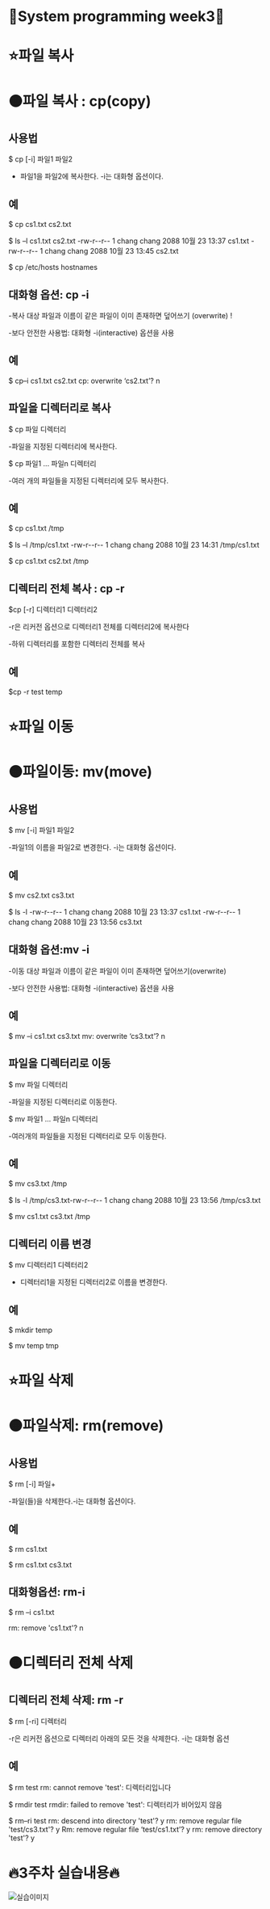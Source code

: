 # 🔅System programming week3🔅
# **⭐파일 복사**

# 🟠파일 복사 : cp(copy)

## 사용법

$ cp [-i] 파일1 파일2

- 파일1을 파일2에 복사한다. -i는 대화형 옵션이다.

 ## 예
$ cp cs1.txt cs2.txt

 $ ls –l cs1.txt cs2.txt
 -rw-r--r-- 1 chang chang 2088 10월 23 13:37 cs1.txt
 -rw-r--r-- 1 chang chang 2088 10월 23 13:45 cs2.txt
 
 $ cp /etc/hosts hostnames 

 ## 대화형 옵션: cp -i
 -복사 대상 파일과 이름이 같은 파일이 이미 존재하면 덮어쓰기 (overwrite) !
 
 -보다 안전한 사용법: 대화형 -i(interactive) 옵션을 사용

 ## 예
 $ cp–i cs1.txt cs2.txt 
cp: overwrite ‘cs2.txt’? n

## 파일을 디렉터리로 복사

$ cp 파일 디렉터리

-파일을 지정된 디렉터리에 복사한다.

$ cp 파일1 ... 파일n 디렉터리

-여러 개의 파일들을 지정된 디렉터리에 모두 복사한다.

## 예
$ cp cs1.txt /tmp

$ ls –l /tmp/cs1.txt
-rw-r--r-- 1 chang chang 2088 10월 23 14:31 /tmp/cs1.txt

$ cp cs1.txt cs2.txt /tmp

## 디렉터리 전체 복사 : cp -r

$cp [-r] 디렉터리1 디렉터리2

-r은 리커전 옵션으로 디렉터리1 전체를 디렉터리2에 복사한다

-하위 디렉터리를 포함한 디렉터리 전체를 복사

## 예
$cp -r test temp

# **⭐파일 이동**

# 🟠파일이동: mv(move)

## 사용법

$ mv [-i] 파일1 파일2

-파일1의 이름을 파일2로 변경한다. -i는 대화형 옵션이다.

## 예
$ mv cs2.txt cs3.txt

$ ls -l
-rw-r--r-- 1 chang chang 2088 10월 23 13:37 cs1.txt
-rw-r--r-- 1 chang chang 2088 10월 23 13:56 cs3.txt

## 대화형 옵션:mv -i

-이동 대상 파일과 이름이 같은 파일이 이미 존재하면 덮어쓰기(overwrite)

-보다 안전한 사용법: 대화형 -i(interactive) 옵션을 사용

## 예
$ mv –i cs1.txt cs3.txt 
mv: overwrite ‘cs3.txt’? n

## 파일을 디렉터리로 이동

$ mv 파일 디렉터리

-파일을 지정된 디렉터리로 이동한다.

 $ mv 파일1 ... 파일n 디렉터리
 
-여러개의 파일들을 지정된 디렉터리로 모두 이동한다.

## 예
$ mv cs3.txt /tmp

$ ls -l /tmp/cs3.txt-rw-r--r-- 1 chang chang 2088 10월 23 13:56 /tmp/cs3.txt

$ mv cs1.txt cs3.txt /tmp

## 디렉터리 이름 변경

$ mv 디렉터리1 디렉터리2

- 디렉터리1을 지정된 디렉터리2로 이름을 변경한다.

## 예

$ mkdir temp

$ mv temp tmp

# **⭐파일 삭제**

# 🟠파일삭제: rm(remove) 

## 사용법

$ rm [-i] 파일+

-파일(들)을 삭제한다.-i는 대화형 옵션이다.

## 예

$ rm cs1.txt 

$ rm cs1.txt cs3.txt

## 대화형옵션: rm-i

$ rm –i cs1.txt 

rm: remove 'cs1.txt'? n

# 🟠디렉터리 전체 삭제

## 디렉터리 전체 삭제: rm -r

$ rm [-ri] 디렉터리

-r은 리커전 옵션으로 디렉터리 아래의 모든 것을 삭제한다. -i는 대화형 옵션

## 예

$ rm test
 rm: cannot remove 'test': 디렉터리입니다
 
$ rmdir test
 rmdir: failed to remove 'test': 디렉터리가 비어있지 않음
 
$ rm–ri test
 rm: descend into directory 'test'? y
 rm: remove regular file 'test/cs3.txt'? y
 Rm: remove regular file ‘test/cs1.txt’? y
 rm: remove directory 'test'? y

 # **🔥3주차 실습내용🔥**
![실습이미지](week3.png)
